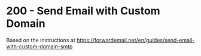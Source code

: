 # 200 - Send Email with Custom Domain

Based on the instructions at https://forwardemail.net/en/guides/send-email-with-custom-domain-smtp



